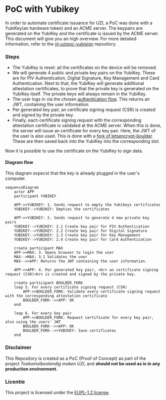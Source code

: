 # PoC with Yubikey

In order to automate certificate issuance for UZI, a PoC was done with a YubiKey(an hardware token) and an ACME server. The keypairs are generated on the YubiKey and the certificate is issued by the ACME server. This document will give you an high overview. For more detailed information, refer to the [nl-uzipoc-yubisign](https://github.com/minvws/nl-uzipoc-yubisign) repository.

### Steps

- The YubiKey is reset: all the certificates on the device will be removed.
- We will generate 4 public and private key pairs on the YubiKey. These are for PIV Authentication, Digital Signature, Key Management and Card Authentication. Next to that, the YubiKey will generate additional attestation certificates, to prove that the private key is generated on the YubiKey itself. The private keys will always remain in the YubiKey.
- The user logs in via the chosen [authentication flow](./authentication-flow.md). This returns an JWT, containing the user information.
- Per generated key pair, an certificate signing request (CSR) is created and signed by the private key.
- Finally, each certificate signing request with the corresponding attestation certificate is validated at the ACME server. When this is done, the server will issue an certificate for every key pair. Here, the JWT of the user is also used. This is done with a [fork of letsencrypt-boulder](https://github.com/minvws/letsencrypt-boulder). These are then saved back into the YubiKey into the corresponding slot.

Now it is possible to use the certificate on the YubiKey to sign data.

#### Diagram flow

This diagram expecst that the key is already plugged in the user's computer.

```mermaid
sequenceDiagram
    actor APP
    participant YUBIKEY

    APP->>YUBIKEY: 1. Sends request to empty the Yubikeys certificates
    YUBIKEY-->YUBIKEY: Empties the certificates

    APP->>YUBIKEY: 2. Sends request to generate 4 new private key pairs
    YUBIKEY-->YUBIKEY: 2.1 Create key pair for PIV Authentication
    YUBIKEY-->YUBIKEY: 2.2 Create key pair for Digital Signature
    YUBIKEY-->YUBIKEY: 2.3 Create key pair for Key Management
    YUBIKEY-->YUBIKEY: 2.4 Create key pair for Card Authentication

    create participant MAX
    APP->>MAX: 3. Opens browser to login the user
    MAX-->MAX: 3.1 Validates the user
    MAX-->>APP: Returns the JWT containing the user information.

    APP->>APP: 4. Per generated key pair, <br> an certificate signing request (CSR)<br> is created and signed by the private key.

    create participant BOULDER_FORK
    loop 5. For every certificate signing request (CSR)
        APP->>BOULDER_FORK: Validate every certificate signing request with the corresponding attestation certificate
        BOULDER_FORK-->>APP: OK
    end

    loop 6. For every key pair
        APP->>BOULDER_FORK: Request certificate for every key pair, also using the users' JWT
        BOULDER_FORK-->>APP: OK
        BOULDER_FORK-->>YUBIKEY: Save certificates
    end

```

### Disclaimer

This Repository is created as a PoC (Proof of Concept) as part of the project _Toekomstbestendig maken UZI_, and
**should not be used as is in any production environment**.

### Licentie

This project is licensed under the [EUPL-1.2 license](./LICENSE.txt).
